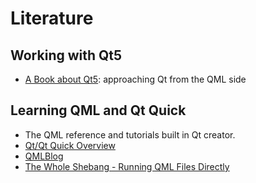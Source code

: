# Literature

## Working with Qt5

- [A Book about Qt5](http://qmlbook.org/): approaching Qt from the QML side

## Learning QML and Qt Quick

- The QML reference and tutorials built in Qt creator.
- [Qt/Qt Quick Overview](http://en.wikibooks.org/wiki/Qt/Qt_Quick_Overview)
- [QMLBlog](http://qmlbook.org/blog/index.html)
- [The Whole Shebang - Running QML Files Directly](http://www.ics.com/blog/whole-shebang-running-qml-files-directly?utm_medium=social+media&utm_source=social+media&utm_content=whole-shebang-running-qml-files-directly&utm_campaign=June+2014+Social+Media#.U-KhAHUci03)
